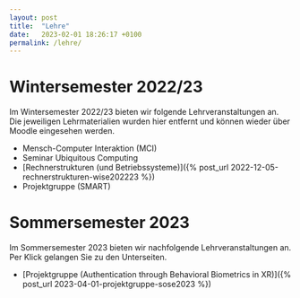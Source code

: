 ```yaml
---
layout: post
title:  "Lehre"
date:   2023-02-01 18:26:17 +0100
permalink: /lehre/
---
```


# Wintersemester 2022/23

Im Wintersemester 2022/23 bieten wir folgende Lehrveranstaltungen an. 
Die jeweiligen Lehrmaterialien wurden hier entfernt und können wieder über Moodle eingesehen werden.

* Mensch-Computer Interaktion (MCI)
* Seminar Ubiquitous Computing
* [Rechnerstrukturen (und Betriebssysteme)]({% post_url 2022-12-05-rechnerstrukturen-wise202223 %})
* Projektgruppe (SMART)

# Sommersemester 2023

Im Sommersemester 2023 bieten wir nachfolgende Lehrveranstaltungen an.
Per Klick gelangen Sie zu den Unterseiten.

* [Projektgruppe (Authentication through Behavioral Biometrics in XR)]({% post_url 2023-04-01-projektgruppe-sose2023 %})
